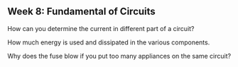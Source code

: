 ## Week 8: Fundamental of Circuits

How can you determine the current in different part of a circuit?

How much energy is used and dissipated in the various components. 

Why does the fuse blow if you put too many appliances on the same circuit?